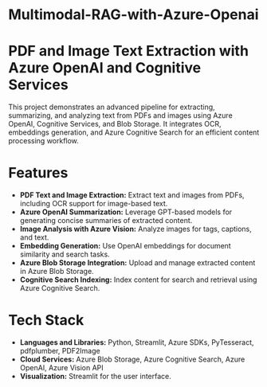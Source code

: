 # Multimodal-RAG-with-Azure-Openai

# PDF and Image Text Extraction with Azure OpenAI and Cognitive Services

This project demonstrates an advanced pipeline for extracting, summarizing, and analyzing text from PDFs and images using Azure OpenAI, Cognitive Services, and Blob Storage. It integrates OCR, embeddings generation, and Azure Cognitive Search for an efficient content processing workflow.

# Features

- **PDF Text and Image Extraction:** Extract text and images from PDFs, including OCR support for image-based text.
- **Azure OpenAI Summarization:** Leverage GPT-based models for generating concise summaries of extracted content.
- **Image Analysis with Azure Vision:** Analyze images for tags, captions, and text.
- **Embedding Generation:** Use OpenAI embeddings for document similarity and search tasks.
- **Azure Blob Storage Integration:** Upload and manage extracted content in Azure Blob Storage.
- **Cognitive Search Indexing:** Index content for search and retrieval using Azure Cognitive Search.

# Tech Stack

- **Languages and Libraries:** Python, Streamlit, Azure SDKs, PyTesseract, pdfplumber, PDF2Image
- **Cloud Services:** Azure Blob Storage, Azure Cognitive Search, Azure OpenAI, Azure Vision API
- **Visualization:** Streamlit for the user interface.

 
